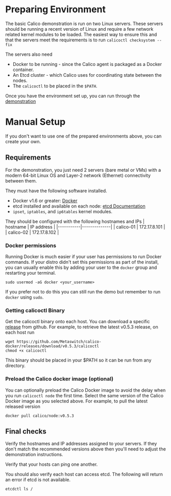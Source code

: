 # Preparing Environment 
The basic Calico demonstration is run on two Linux servers. These servers should be running a recent version of Linux and require a few network related kernel modules to be loaded. The easiest way to ensure this and that the servers meet the requirements is to run `calicoctl checksystem --fix`

The servers also need
* Docker to be running - since the Calico agent is packaged as a Docker container.
* An Etcd cluster - which Calico uses for coordinating state between the nodes.
* The `calicoctl` to be placed in the `$PATH`.

Once you have the environment set up, you can run through the [demonstration](Demonstration.md)

# Manual Setup

If you don't want to use one of the prepared environments above, you can create your own. 

## Requirements

For the demonstration, you just need 2 servers (bare metal or VMs) with a modern 64-bit Linux OS and Layer-2 network (Ethernet) connectivity between them.

They must have the following software installed.
 * Docker v1.6 or greater: [Docker](http://www.docker.com)
 * etcd installed and available on each node: [etcd Documentation](https://coreos.com/etcd/docs/latest/)
 * `ipset`, `iptables`, and `ip6tables` kernel modules.

They should be configured with the following hostnames and IPs
| hostname  | IP address   |
|-----------|--------------|
| calico-01 | 172.17.8.101 |
| calico-02 | 172.17.8.102 |

### Docker permissions
Running Docker is much easier if your user has permissions to run Docker commands. If your distro didn't set this permissions as part of the install, you can usually enable this by adding your user to the `docker` group and restarting your terminal.

    sudo usermod -aG docker <your_username>

If you prefer not to do this you can still run the demo but remember to run `docker` using `sudo`.

### Getting calicoctl Binary
Get the calicoctl binary onto each host.  You can download a specific [release](https://github.com/Metaswitch/calico-docker/releases/) from github.  For example, to retrieve the latest v0.5.3 release, on each host run

	wget https://github.com/Metaswitch/calico-docker/releases/download/v0.5.3/calicoctl
	chmod +x calicoctl
	
This binary should be placed in your $PATH so it can be run from any directory.

### Preload the Calico docker image (optional)
You can optionally preload the Calico Docker image to avoid the delay when you run `calicoctl node` the first time. 
Select the same version of the Calico Docker image as you selected above.  For example, to pull the latest released version

    docker pull calico/node:v0.5.3

## Final checks

Verify the hostnames and IP addresses assigned to your servers.  If they don't match the recommended versions above then you'll need to adjust the demonstration instructions.

Verify that your hosts can ping one another.

You should also verify each host can access etcd.  The following will return an error if etcd is not available.

    etcdctl ls /